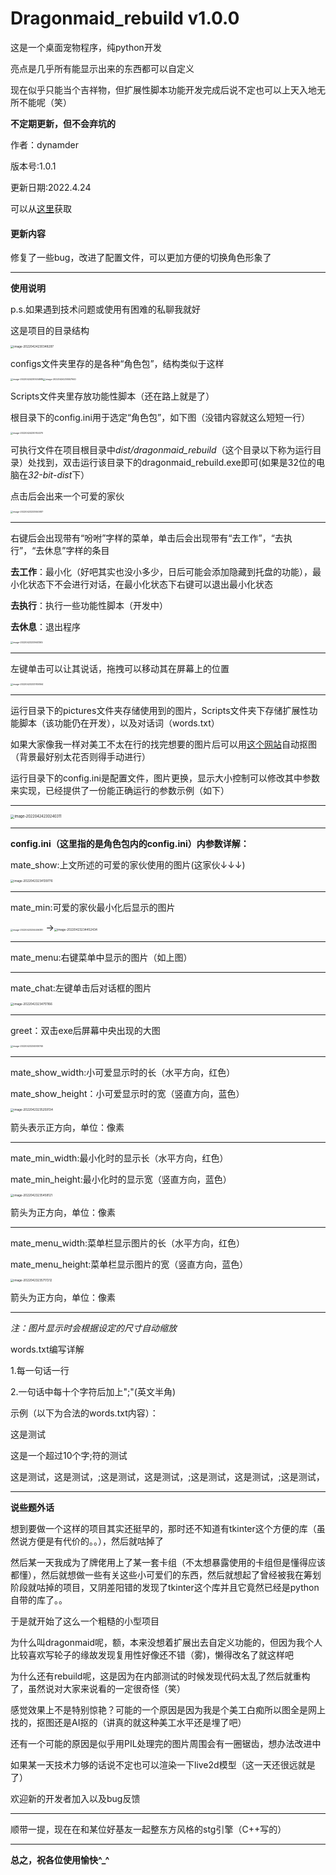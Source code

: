 # Dragonmaid_rebuild  v1.0.0

这是一个桌面宠物程序，纯python开发

亮点是几乎所有能显示出来的东西都可以自定义

现在似乎只能当个吉祥物，但扩展性脚本功能开发完成后说不定也可以上天入地无所不能呢（笑）

**不定期更新，但不会弃坑的**

作者：dynamder

版本号:1.0.1

更新日期:2022.4.24

可以从[这里](https://gitee.com/dynamder/dragonmaid/tree/master)获取

#### 更新内容

修复了一些bug，改进了配置文件，可以更加方便的切换角色形象了

------

**使用说明**

p.s.如果遇到技术问题或使用有困难的私聊我就好

这是项目的目录结构

<img src="C:\Users\atomt\AppData\Roaming\Typora\typora-user-images\image-20220424230348297.png" alt="image-20220424230348297" style="zoom:33%;" />



configs文件夹里存的是各种“角色包”，结构类似于这样

<img src="C:\Users\atomt\AppData\Roaming\Typora\typora-user-images\image-20220424230534985.png" alt="image-20220424230534985" style="zoom:25%;" /><img src="C:\Users\atomt\AppData\Roaming\Typora\typora-user-images\image-20220424230557940.png" alt="image-20220424230557940" style="zoom:25%;" />

Scripts文件夹里存放功能性脚本（还在路上就是了）



根目录下的config.ini用于选定“角色包”，如下图（没错内容就这么短短一行）

<img src="C:\Users\atomt\AppData\Roaming\Typora\typora-user-images\image-20220424230744370.png" alt="image-20220424230744370" style="zoom:25%;" />

可执行文件在项目根目录中*dist/dragonmaid_rebuild*（这个目录以下称为运行目录）处找到，双击运行该目录下的dragonmaid_rebuild.exe即可(如果是32位的电脑在*32-bit-dist*下）



点击后会出来一个可爱的家伙

<img src="C:\Users\atomt\AppData\Roaming\Typora\typora-user-images\image-20220423233550087.png" alt="image-20220423233550087" style="zoom: 25%;" />

------

右键后会出现带有“吩咐”字样的菜单，单击后会出现带有“去工作”，“去执行”，“去休息”字样的条目

**去工作**：最小化（好吧其实也没小多少，日后可能会添加隐藏到托盘的功能），最小化状态下不会进行对话，在最小化状态下右键可以退出最小化状态

**去执行**：执行一些功能性脚本（开发中）

**去休息**：退出程序

<img src="C:\Users\atomt\AppData\Roaming\Typora\typora-user-images\image-20220423233641365.png" alt="image-20220423233641365" style="zoom:25%;" />

------

左键单击可以让其说话，拖拽可以移动其在屏幕上的位置

<img src="C:\Users\atomt\AppData\Roaming\Typora\typora-user-images\image-20220423233749364.png" alt="image-20220423233749364" style="zoom:25%;" />

------

运行目录下的pictures文件夹存储使用到的图片，Scripts文件夹下存储扩展性功能脚本（该功能仍在开发），以及对话词（words.txt）

如果大家像我一样对美工不太在行的找完想要的图片后可以用[这个网站](https://picwish.cn/?chn-piccpa)自动抠图（背景最好别太花否则得手动进行）



运行目录下的config.ini是配置文件，图片更换，显示大小控制可以修改其中参数来实现，已经提供了一份能正确运行的参数示例（如下）

------

<img src="C:\Users\atomt\AppData\Roaming\Typora\typora-user-images\image-20220424230240311.png" alt="image-20220424230240311" style="zoom:40%;" />





------

**config.ini（这里指的是角色包内的config.ini）内参数详解：**

mate_show:上文所述的可爱的家伙使用的图片(这家伙↓↓↓)

<img src="C:\Users\atomt\Desktop\image-20220423234139776.png" alt="image-20220423234139776" style="zoom:33%;" />

------

mate_min:可爱的家伙最小化后显示的图片

<img src="C:\Users\atomt\AppData\Roaming\Typora\typora-user-images\image-20220423234406387.png" alt="image-20220423234406387" style="zoom: 25%;" />   →<img src="C:\Users\atomt\AppData\Roaming\Typora\typora-user-images\image-20220423234452434.png" alt="image-20220423234452434" style="zoom:33%;" />

------

mate_menu:右键菜单中显示的图片（如上图）

------

mate_chat:左键单击后对话框的图片

<img src="C:\Users\atomt\AppData\Roaming\Typora\typora-user-images\image-20220423234751166.png" alt="image-20220423234751166" style="zoom: 33%;" />

------

greet：双击exe后屏幕中央出现的大图

<img src="C:\Users\atomt\AppData\Roaming\Typora\typora-user-images\image-20220423234930745.png" alt="image-20220423234930745" style="zoom: 25%;" />

------

mate_show_width:小可爱显示时的长（水平方向，红色）

mate_show_height：小可爱显示时的宽（竖直方向，蓝色）

<img src="C:\Users\atomt\AppData\Roaming\Typora\typora-user-images\image-20220423235259134.png" alt="image-20220423235259134" style="zoom:33%;" />

箭头表示正方向，单位：像素

------

mate_min_width:最小化时的显示长（水平方向，红色）

mate_min_height:最小化时的显示宽（竖直方向，蓝色）

<img src="C:\Users\atomt\AppData\Roaming\Typora\typora-user-images\image-20220423235458121.png" alt="image-20220423235458121" style="zoom:33%;" />

箭头为正方向，单位：像素

------

mate_menu_width:菜单栏显示图片的长（水平方向，红色）

mate_menu_height:菜单栏显示图片的宽（竖直方向，蓝色）

<img src="C:\Users\atomt\AppData\Roaming\Typora\typora-user-images\image-20220423235717212.png" alt="image-20220423235717212" style="zoom:33%;" />

箭头为正方向，单位：像素

------

*注：图片显示时会根据设定的尺寸自动缩放*



words.txt编写详解

1.每一句话一行

2.一句话中每十个字符后加上";"(英文半角)

示例（以下为合法的words.txt内容）：

这是测试

这是一个超过10个字;符的测试

这是测试，这是测试，;这是测试，这是测试，;这是测试，这是测试，;这是测试，



------



**说些题外话**

想到要做一个这样的项目其实还挺早的，那时还不知道有tkinter这个方便的库（虽然说方便是有代价的。。），然后就咕掉了

然后某一天我成为了牌佬用上了某一套卡组（不太想暴露使用的卡组但是懂得应该都懂），然后就想做一些有关这些小可爱们的东西，然后就想起了曾经被我在筹划阶段就咕掉的项目，又阴差阳错的发现了tkinter这个库并且它竟然已经是python自带的库了。。

于是就开始了这么一个粗糙的小型项目



为什么叫dragonmaid呢，额，本来没想着扩展出去自定义功能的，但因为我个人比较喜欢写轮子的缘故发现复用性好像还不错（雾)，懒得改名了就这样吧



为什么还有rebuild呢，这是因为在内部测试的时候发现代码太乱了然后就重构了，虽然说对大家来说看的一定很奇怪（笑）



感觉效果上不是特别惊艳？可能的一个原因是因为我是个美工白痴所以图全是网上找的，抠图还是AI抠的（讲真的就这种美工水平还是埋了吧）

还有一个可能的原因是似乎用PIL处理完的图片周围会有一圈锯齿，想办法改进中

如果某一天技术力够的话说不定也可以渲染一下live2d模型（这一天还很远就是了）



欢迎新的开发者加入以及bug反馈

------

顺带一提，现在在和某位好基友一起整东方风格的stg引擎（C++写的）

------

**总之，祝各位使用愉快^_^**



